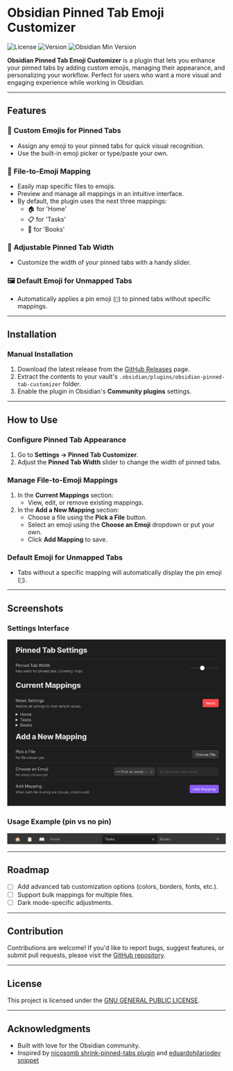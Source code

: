 # Obsidian Pinned Tab Emoji Customizer

![License](https://img.shields.io/github/license/diegomarzaa/obsidian-pinned-tabs-customizer)
![Version](https://img.shields.io/github/v/release/diegomarzaa/obsidian-pinned-tabs-customizer)
![Obsidian Min Version](https://img.shields.io/badge/Obsidian-0.15.0%2B-brightgreen)

**Obsidian Pinned Tab Emoji Customizer** is a plugin that lets you enhance your pinned tabs by adding custom emojis, managing their appearance, and personalizing your workflow. Perfect for users who want a more visual and engaging experience while working in Obsidian.

---

## Features

### 🎨 **Custom Emojis for Pinned Tabs**
- Assign any emoji to your pinned tabs for quick visual recognition.
- Use the built-in emoji picker or type/paste your own.

### 📂 **File-to-Emoji Mapping**
- Easily map specific files to emojis.
- Preview and manage all mappings in an intuitive interface.
- By default, the plugin uses the next three mappings:
  - 🏠 for 'Home'
  - 📋 for 'Tasks'
  - 📖 for 'Books'

### 📏 **Adjustable Pinned Tab Width**
- Customize the width of your pinned tabs with a handy slider.

### 🖼️ **Default Emoji for Unmapped Tabs**
- Automatically applies a pin emoji (`📌`) to pinned tabs without specific mappings.

---

## Installation

### Manual Installation
1. Download the latest release from the [GitHub Releases](https://github.com/diegomarzaa/obsidian-pinned-tabs-customizer/releases) page.
2. Extract the contents to your vault's `.obsidian/plugins/obsidian-pinned-tab-customizer` folder.
3. Enable the plugin in Obsidian's **Community plugins** settings.

---

## How to Use

### Configure Pinned Tab Appearance
1. Go to **Settings → Pinned Tab Customizer**.
2. Adjust the **Pinned Tab Width** slider to change the width of pinned tabs.

### Manage File-to-Emoji Mappings
1. In the **Current Mappings** section:
   - View, edit, or remove existing mappings.
2. In the **Add a New Mapping** section:
   - Choose a file using the **Pick a File** button.
   - Select an emoji using the **Choose an Emoji** dropdown or put your own.
   - Click **Add Mapping** to save.

### Default Emoji for Unmapped Tabs
- Tabs without a specific mapping will automatically display the pin emoji (`📌`).

---

## Screenshots

### **Settings Interface**
![Settings Screenshot](settings_screenshot.png)

### **Usage Example (pin vs no pin)**
![Usage Example](usage_example.png)


---

## Roadmap
- [ ] Add advanced tab customization options (colors, borders, fonts, etc.).
- [ ] Support bulk mappings for multiple files.
- [ ] Dark mode-specific adjustments.

---

## Contribution
Contributions are welcome! If you'd like to report bugs, suggest features, or submit pull requests, please visit the [GitHub repository](https://github.com/diegomarzaa/obsidian-pinned-tabs-customizer).

---

## License
This project is licensed under the [GNU GENERAL PUBLIC LICENSE](LICENSE).

---

## Acknowledgments
- Built with love for the Obsidian community.
- Inspired by [nicosomb shrink-pinned-tabs plugin](https://github.com/nicosomb/obsidian-shrink-pinned-tabs) and [eduardohilariodev snippet](https://forum.obsidian.md/t/shrink-the-size-of-pinned-tabs-just-like-on-the-browser/88943?utm_source=chatgpt.com)
